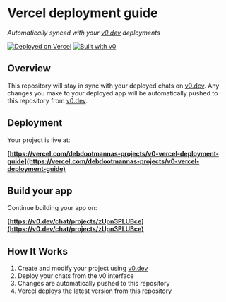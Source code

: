 # Vercel deployment guide

*Automatically synced with your [v0.dev](https://v0.dev) deployments*

[![Deployed on Vercel](https://img.shields.io/badge/Deployed%20on-Vercel-black?style=for-the-badge&logo=vercel)](https://vercel.com/debdootmannas-projects/v0-vercel-deployment-guide)
[![Built with v0](https://img.shields.io/badge/Built%20with-v0.dev-black?style=for-the-badge)](https://v0.dev/chat/projects/zUpn3PLUBce)

## Overview

This repository will stay in sync with your deployed chats on [v0.dev](https://v0.dev).
Any changes you make to your deployed app will be automatically pushed to this repository from [v0.dev](https://v0.dev).

## Deployment

Your project is live at:

**[https://vercel.com/debdootmannas-projects/v0-vercel-deployment-guide](https://vercel.com/debdootmannas-projects/v0-vercel-deployment-guide)**

## Build your app

Continue building your app on:

**[https://v0.dev/chat/projects/zUpn3PLUBce](https://v0.dev/chat/projects/zUpn3PLUBce)**

## How It Works

1. Create and modify your project using [v0.dev](https://v0.dev)
2. Deploy your chats from the v0 interface
3. Changes are automatically pushed to this repository
4. Vercel deploys the latest version from this repository